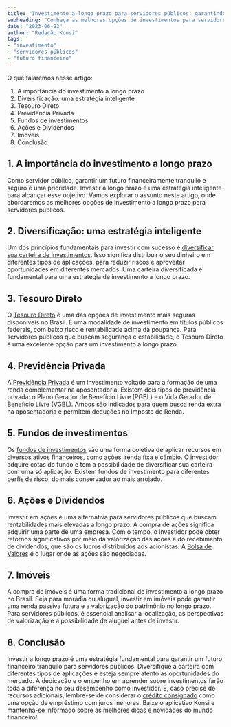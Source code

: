 ```yaml
---
title: "Investimento a longo prazo para servidores públicos: garantindo um futuro tranquilo"
subheading: "Conheça as melhores opções de investimentos para servidores públicos garantirem um futuro financeiro tranquilo e estável."
date: "2023-06-23"
author: "Redação Konsi"
tags:
- "investimento"
- "servidores públicos"
- "futuro financeiro"
---
```


O que falaremos nesse artigo:

1. A importância do investimento a longo prazo
2. Diversificação: uma estratégia inteligente
3. Tesouro Direto
4. Previdência Privada
5. Fundos de investimentos
6. Ações e Dividendos
7. Imóveis
8. Conclusão

## 1. A importância do investimento a longo prazo

Como servidor público, garantir um futuro financeiramente tranquilo e seguro é uma prioridade. Investir a longo prazo é uma estratégia inteligente para alcançar esse objetivo. Vamos explorar o assunto neste artigo, onde abordaremos as melhores opções de investimento a longo prazo para servidores públicos.

## 2. Diversificação: uma estratégia inteligente

Um dos princípios fundamentais para investir com sucesso é [diversificar sua carteira de investimentos](/entenda-como-o-crdito-consignado-afeta-o-clculo-da-margem-consignvel). Isso significa distribuir o seu dinheiro em diferentes tipos de aplicações, para reduzir riscos e aproveitar oportunidades em diferentes mercados. Uma carteira diversificada é fundamental para uma estratégia de investimento a longo prazo.

## 3. Tesouro Direto

O [Tesouro Direto](/tipos-de-credito-consignado) é uma das opções de investimento mais seguras disponíveis no Brasil. É uma modalidade de investimento em títulos públicos federais, com baixo risco e rentabilidade acima da poupança. Para servidores públicos que buscam segurança e estabilidade, o Tesouro Direto é uma excelente opção para um investimento a longo prazo.

## 4. Previdência Privada

A [Previdência Privada](/planejamento-financeiro-para-aposentadoria-no-setor-pblico) é um investimento voltado para a formação de uma renda complementar na aposentadoria. Existem dois tipos de previdência privada: o Plano Gerador de Benefício Livre (PGBL) e o Vida Gerador de Benefício Livre (VGBL). Ambos são indicados para quem busca renda extra na aposentadoria e permitem deduções no Imposto de Renda.

## 5. Fundos de investimentos

Os [fundos de investimentos](/investimentos-a-curto-prazo-para-servidores-pblicos-opes-seguras-e-rentveis) são uma forma coletiva de aplicar recursos em diversos ativos financeiros, como ações, renda fixa e câmbio. O investidor adquire cotas do fundo e tem a possibilidade de diversificar sua carteira com uma só aplicação. Existem fundos de investimento para diferentes perfis de risco, do mais conservador ao mais arrojado.

## 6. Ações e Dividendos

Investir em ações é uma alternativa para servidores públicos que buscam rentabilidades mais elevadas a longo prazo. A compra de ações significa adquirir uma parte de uma empresa. Com o tempo, o investidor pode obter retornos significativos por meio da valorização das ações e do recebimento de dividendos, que são os lucros distribuídos aos acionistas. A [Bolsa de Valores](/investindo-seu-dinheiro-como-servidor-pblico-opes-seguras-e-rentveis) é o lugar onde as ações são negociadas.

## 7. Imóveis

A compra de imóveis é uma forma tradicional de investimento a longo prazo no Brasil. Seja para moradia ou aluguel, investir em imóveis pode garantir uma renda passiva futura e a valorização do patrimônio no longo prazo. Para servidores públicos, é essencial analisar a localização, as perspectivas de valorização e a possibilidade de aluguel antes de investir.

## 8. Conclusão

Investir a longo prazo é uma estratégia fundamental para garantir um futuro financeiro tranquilo para servidores públicos. Diversifique a carteira com diferentes tipos de aplicações e esteja sempre atento às oportunidades do mercado. A dedicação e o empenho em aprender sobre investimentos farão toda a diferença no seu desempenho como investidor. E, caso precise de recursos adicionais, lembre-se de considerar o [crédito consignado](/vantagens-do-credito-consignado-por-que-escolher) como uma opção de empréstimo com juros menores. Baixe o aplicativo Konsi e mantenha-se informado sobre as melhores dicas e novidades do mundo financeiro!